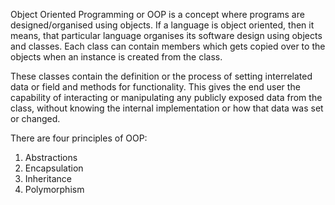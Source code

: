 Object Oriented Programming or OOP is a concept where programs are designed/organised using objects. If a language is object oriented, then it means, that particular language organises its software design using objects and classes. Each class can contain members which gets copied over to the objects when an instance is created from the class.

These classes contain the definition or the process of setting interrelated data or field and methods for functionality. This gives the end user the capability of interacting or manipulating any publicly exposed data from the class, without knowing the internal implementation or how that data was set or changed.

There are four principles of OOP:

1. Abstractions
2. Encapsulation
3. Inheritance
4. Polymorphism